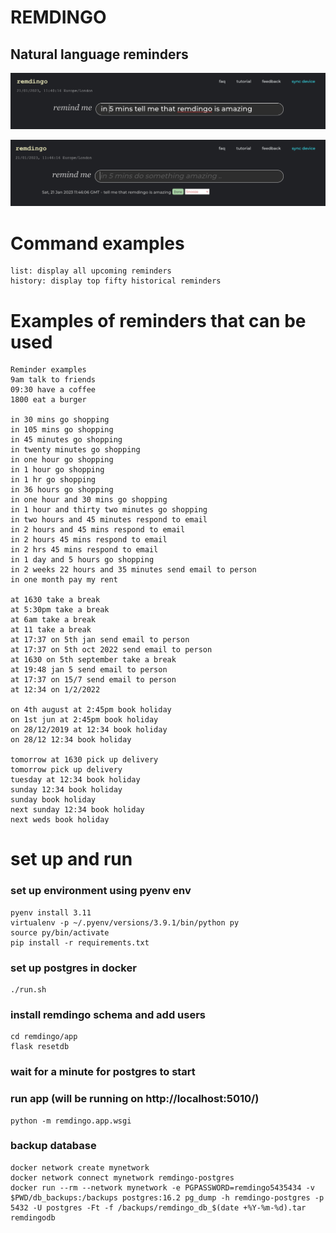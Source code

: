 # REMDINGO

## Natural language reminders

![remdingo](remdingo.png)

![remdingo](remdingo_reminder.png)


# Command examples
```
list: display all upcoming reminders
history: display top fifty historical reminders
```

# Examples of reminders that can be used
```
Reminder examples
9am talk to friends
09:30 have a coffee
1800 eat a burger

in 30 mins go shopping
in 105 mins go shopping
in 45 minutes go shopping
in twenty minutes go shopping
in one hour go shopping
in 1 hour go shopping
in 1 hr go shopping
in 36 hours go shopping
in one hour and 30 mins go shopping
in 1 hour and thirty two minutes go shopping
in two hours and 45 minutes respond to email
in 2 hours and 45 mins respond to email
in 2 hours 45 mins respond to email
in 2 hrs 45 mins respond to email
in 1 day and 5 hours go shopping
in 2 weeks 22 hours and 35 minutes send email to person
in one month pay my rent

at 1630 take a break
at 5:30pm take a break
at 6am take a break
at 11 take a break
at 17:37 on 5th jan send email to person
at 17:37 on 5th oct 2022 send email to person
at 1630 on 5th september take a break
at 19:48 jan 5 send email to person
at 17:37 on 15/7 send email to person
at 12:34 on 1/2/2022

on 4th august at 2:45pm book holiday
on 1st jun at 2:45pm book holiday
on 28/12/2019 at 12:34 book holiday
on 28/12 12:34 book holiday

tomorrow at 1630 pick up delivery
tomorrow pick up delivery
tuesday at 12:34 book holiday
sunday 12:34 book holiday
sunday book holiday
next sunday 12:34 book holiday
next weds book holiday
```

# set up and run

### set up environment using pyenv env
```
pyenv install 3.11
virtualenv -p ~/.pyenv/versions/3.9.1/bin/python py
source py/bin/activate
pip install -r requirements.txt
```

### set up postgres in docker
```
./run.sh
```

### install remdingo schema and add users
```
cd remdingo/app
flask resetdb
```

### wait for a minute for postgres to start

### run app (will be running on http://localhost:5010/)
```
python -m remdingo.app.wsgi
```

### backup database
```
docker network create mynetwork
docker network connect mynetwork remdingo-postgres
docker run --rm --network mynetwork -e PGPASSWORD=remdingo5435434 -v $PWD/db_backups:/backups postgres:16.2 pg_dump -h remdingo-postgres -p 5432 -U postgres -Ft -f /backups/remdingo_db_$(date +%Y-%m-%d).tar remdingodb
```

